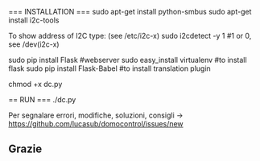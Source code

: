 === INSTALLATION ===
sudo apt-get install python-smbus
sudo apt-get install i2c-tools

To show address of I2C type: (see /etc/i2c-x)
sudo i2cdetect -y 1     #1 or 0, see /dev(i2c-x)

sudo pip install Flask  #webserver
sudo easy_install virtualenv  #to install flask
sudo pip install Flask-Babel #to install translation plugin


chmod +x dc.py

== RUN ===
./dc.py


Per segnalare errori, modifiche, soluzioni, consigli -> https://github.com/lucasub/domocontrol/issues/new

Grazie
------

